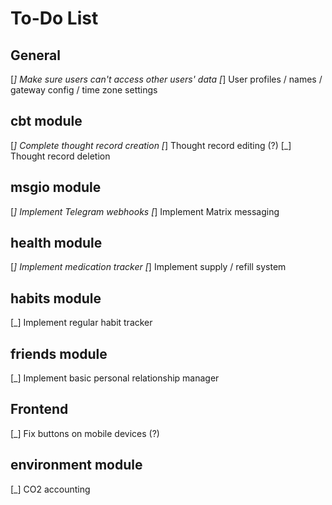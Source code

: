 # To-Do List

## General

[_] Make sure users can't access other users' data
[_] User profiles / names / gateway config / time zone settings

## cbt module

[_] Complete thought record creation
[_] Thought record editing (?)
[_] Thought record deletion

## msgio module

[_] Implement Telegram webhooks
[_] Implement Matrix messaging

## health module

[_] Implement medication tracker
[_] Implement supply / refill system

## habits module

[_] Implement regular habit tracker

## friends module

[_] Implement basic personal relationship manager

## Frontend

[_] Fix buttons on mobile devices (?)

## environment module

[_] CO2 accounting